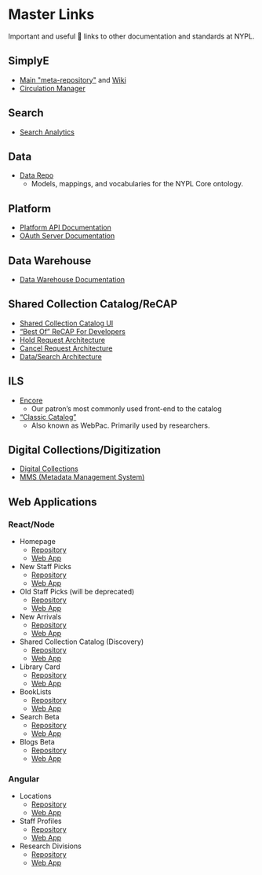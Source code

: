 # Master Links

Important and useful :link: links to other documentation and standards at NYPL.

## SimplyE

* [Main "meta-repository"](https://github.com/NYPL-Simplified/Simplified) and [Wiki](https://github.com/NYPL-Simplified/Simplified/wiki)
* [Circulation Manager](https://circulation.librarysimplified.org)

## Search

* [Search Analytics](https://github.com/NYPL/search-analytics)

## Data

* [Data Repo](https://github.com/NYPL/nypl-core)
  * Models, mappings, and vocabularies for the NYPL Core ontology.

## Platform

* [Platform API Documentation](https://docs.google.com/document/d/1p3q9OT9latXqON20WDh4CNPxIShUunfGgqT163r-Caw/edit?usp=sharing)
* [OAuth Server Documentation](https://confluence.nypl.org/display/WT/ISSO)

## Data Warehouse

* [Data Warehouse Documentation](https://github.com/NYPL/data-warehouse)

## Shared Collection Catalog/ReCAP

* [Shared Collection Catalog UI](https://www.nypl.org/research/collections/shared-collection-catalog/)
* [“Best Of” ReCAP For Developers](https://docs.google.com/document/d/1-bZsN4sRay2Vnnov-4t_D56kBnIFbyQWr8U0ZGXdUso)
* [Hold Request Architecture](https://docs.google.com/presentation/d/1Tmb53yOUett1TLclwkUWa-14EOG9dujAyMdLzXOdOVc)
* [Cancel Request Architecture](https://docs.google.com/a/nypl.org/presentation/d/1Qbf7mO7WEU_fnYj9pHBipALh29LWI8eMJYiuFRhRW58)
* [Data/Search Architecture](https://docs.google.com/presentation/d/1kPUhT-JPOuniXndKWc_JEp2EY5rOPuH5ebSqYCe_438)

## ILS

* [Encore](https://browse.nypl.org)
  * Our patron’s most commonly used front-end to the catalog
* [“Classic Catalog”](https://catalog.nypl.org/)
  * Also known as WebPac. Primarily used by researchers.

## Digital Collections/Digitization

* [Digital Collections](https://digitalcollections.nypl.org/)
* [MMS (Metadata Management System)](http://metadata.nypl.org/users/sign_in)

## Web Applications

### React/Node
* Homepage
  * [Repository](https://bitbucket.org/NYPL/dgx-homepage)
  * [Web App](https://www.nypl.org)
* New Staff Picks
  * [Repository](https://github.com/NYPL/staff-picks)
  * [Web App](https://www.nypl.org/books-music-dvds/recommendations/best-books/childrens)
* Old Staff Picks (will be deprecated)
  * [Repository](https://bitbucket.org/NYPL/dgx-staff-picks)
  * [Web App](https://www.nypl.org/books-music-dvds/recommendations/staff-picks)
* New Arrivals
  * [Repository](https://bitbucket.org/NYPL/dgx-new-arrivals)
  * [Web App](https://www.nypl.org/books-music-dvds/new-arrivals)
* Shared Collection Catalog (Discovery)
  * [Repository](https://github.com/NYPL-discovery/discovery-front-end)
  * [Web App](https://www.nypl.org/research/collections/shared-collection-catalog/)
* Library Card
  * [Repository](https://bitbucket.org/NYPL/nypl-library-card-app)
  * [Web App](https://www.nypl.org/library-card/new/)
* BookLists
  * [Repository](https://bitbucket.org/NYPL/dgx-booklists)
  * [Web App](https://www.nypl.org/books-music-dvds/recommendations/lists/nypl_96th_street)
* Search Beta
  * [Repository](https://bitbucket.org/NYPL/dgx-global-search)
  * [Web App](https://www.nypl.org/searchbeta/)
* Blogs Beta
  * [Repository](https://bitbucket.org/NYPL/dgx-blogs)
  * [Web App](https://www.nypl.org/blog/beta/)

### Angular
* Locations
  * [Repository](https://github.com/NYPL/locations-prototype)
  * [Web App](https://www.nypl.org/locations/)
* Staff Profiles
  * [Repository](https://bitbucket.org/NYPL/dgx-staff-profiles)
  * [Web App](https://www.nypl.org/staff-profiles/)
* Research Divisions
  * [Repository](https://bitbucket.org/NYPL/research-collections)
  * [Web App](https://www.nypl.org/research-divisions/)
